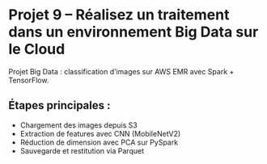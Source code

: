 # Projet 9 – Réalisez un traitement dans un environnement Big Data sur le Cloud

Projet Big Data : classification d’images sur AWS EMR avec Spark + TensorFlow.

## Étapes principales :
- Chargement des images depuis S3
- Extraction de features avec CNN (MobileNetV2)
- Réduction de dimension avec PCA sur PySpark
- Sauvegarde et restitution via Parquet
